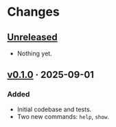 # Changes

## [Unreleased]
- Nothing yet.

## [v0.1.0] · 2025-09-01
### Added
- Initial codebase and tests.
- Two new commands: `help`, `show`.

[Unreleased]: https://github.com/gesedels/sabot/tree/main
[v0.1.0]:     https://github.com/gesedels/sabot/releases/tag/v0.1.0
